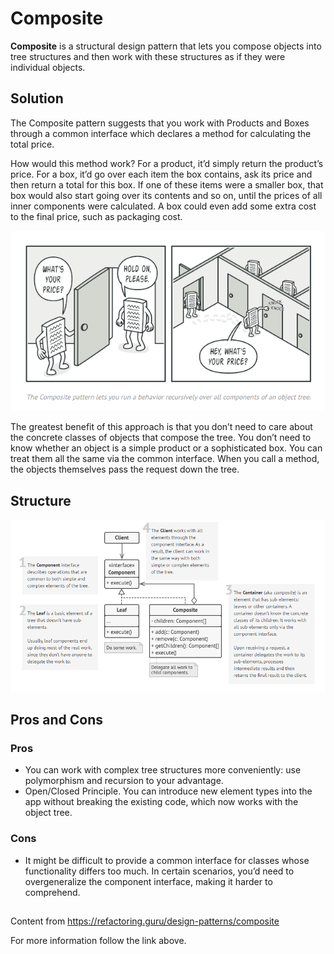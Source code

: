 
# Composite

**Composite** is a structural design pattern that lets you compose objects into tree structures and then work with these structures as if they were individual objects.

## Solution

The Composite pattern suggests that you work with Products and Boxes through a common interface which declares a method for calculating the total price.

How would this method work? For a product, it’d simply return the product’s price. For a box, it’d go over each item the box contains, ask its price and then return a total for this box. If one of these items were a smaller box, that box would also start going over its contents and so on, until the prices of all inner components were calculated. A box could even add some extra cost to the final price, such as packaging cost.

![](https://github.com/Venfurge/DesignPatterns/blob/Composite/images/Composite_diagram_2.png?raw=true)

The greatest benefit of this approach is that you don’t need to care about the concrete classes of objects that compose the tree. You don’t need to know whether an object is a simple product or a sophisticated box. You can treat them all the same via the common interface. When you call a method, the objects themselves pass the request down the tree.

## Structure

![](https://github.com/Venfurge/DesignPatterns/blob/Composite/images/Composite_diagram.png?raw=true)

## Pros and Cons

### Pros
 - You can work with complex tree structures more conveniently: use polymorphism and recursion to your advantage.
 - Open/Closed Principle. You can introduce new element types into the app without breaking the existing code, which now works with the object tree.
### Cons
 - It might be difficult to provide a common interface for classes whose functionality differs too much. In certain scenarios, you’d need to overgeneralize the component interface, making it harder to comprehend.

 ##
 Content from https://refactoring.guru/design-patterns/composite

 For more information follow the link above.
